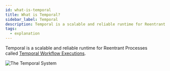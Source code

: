 ```yaml
---
id: what-is-temporal
title: What is Temporal?
sidebar_label: Temporal
description: Temporal is a scalable and reliable runtime for Reentrant Processes called Temporal Workflow Executions.
tags:
  - explanation
---
```


Temporal is a scalable and reliable runtime for Reentrant Processes called [Temporal Workflow Executions](/docs/concepts/what-is-a-workflow-execution).

<!-- TODO content more appropriate for blog
:::note [Temporal's tenth rule](https://en.wikipedia.org/wiki/Greenspun%27s_tenth_rule)

Any sufficiently complex distributed system contains an ad-hoc, informally-specified, bug-ridden, slow implementation of half of temporal.io.

:::
-->

![The Temporal System](/diagrams/temporal-system-simple.svg)
